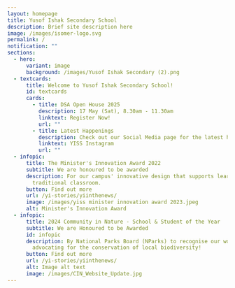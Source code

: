 ```yaml
---
layout: homepage
title: Yusof Ishak Secondary School
description: Brief site description here
image: /images/isomer-logo.svg
permalink: /
notification: ""
sections:
  - hero:
      variant: image
      background: /images/Yusof Ishak Secondary (2).png
  - textcards:
      title: Welcome to Yusof Ishak Secondary School!
      id: textcards
      cards:
        - title: DSA Open House 2025
          description: 17 May (Sat), 8.30am - 11.30am
          linktext: Register Now!
          url: ""
        - title: Latest Happenings
          description: Check out our Social Media page for the latest happenings at YI!
          linktext: YISS Instagram
          url: ""
  - infopic:
      title: The Minister's Innovation Award 2022
      subtitle: We are honoured to be awarded
      description: For our campus' innovative design that supports learning beyond the
        traditional classroom.
      button: Find out more
      url: /yi-stories/yiinthenews/
      image: /images/yiss minister innovation award 2023.jpeg
      alt: Minister's Innovation Award
  - infopic:
      title: 2024 Community in Nature - School & Student of the Year
      subtitle: We are Honoured to be Awarded
      id: infopic
      description: By National Parks Board (NParks) to recognise our work in
        advocating for the conservation of local biodiversity!
      button: Find out more
      url: /yi-stories/yiinthenews/
      alt: Image alt text
      image: /images/CIN_Website_Update.jpg
---
```

